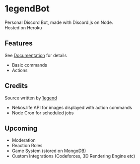 # 1egendBot
Personal Discord Bot, made with Discord.js on Node. <br/>
Hosted on Heroku

## Features
See [Documentation](https://github.com/1e9end/1egendBot/blob/main/commands.md) for details
- Basic commands
- Actions

## Credits
Source written by [1egend](1e9end.github.io)
- Nekos.life API for images displayed with action commands
- Node Cron for scheduled jobs

## Upcoming
- Moderation
- Reaction Roles
- Game System (stored on MongoDB)
- Custom Integrations (Codeforces, 3D Rendering Engine etc)
